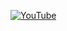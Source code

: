 [![YouTube](https://img.shields.io/youtube/channel/subscribers/UCU5xiNz-QoM7PPi88WD5eyg?style=for-the-badge&logo=youtube&label=Subscribers&color=crimson)](https://www.youtube.com/@mai_dq)
